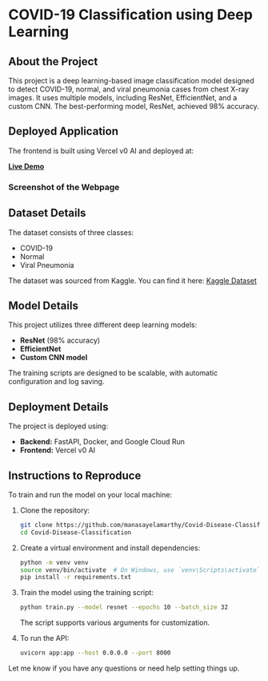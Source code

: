 # COVID-19 Classification using Deep Learning

## About the Project
This project is a deep learning-based image classification model designed to detect COVID-19, normal, and viral pneumonia cases from chest X-ray images. It uses multiple models, including ResNet, EfficientNet, and a custom CNN. The best-performing model, ResNet, achieved 98% accuracy.

## Deployed Application
The frontend is built using Vercel v0 AI and deployed at:

[**Live Demo**]([YOUR_VERCEL_DEPLOYMENT_URL](https://v0-react-js-image-predictor.vercel.app/))

### Screenshot of the Webpage


## Dataset Details
The dataset consists of three classes:
- COVID-19
- Normal
- Viral Pneumonia

The dataset was sourced from Kaggle. You can find it here:
[Kaggle Dataset](https://www.kaggle.com/datasets/pranavraikokte/covid19-image-dataset)

## Model Details
This project utilizes three different deep learning models:
- **ResNet** (98% accuracy)
- **EfficientNet**
- **Custom CNN model**

The training scripts are designed to be scalable, with automatic configuration and log saving.

## Deployment Details
The project is deployed using:
- **Backend:** FastAPI, Docker, and Google Cloud Run
- **Frontend:** Vercel v0 AI

## Instructions to Reproduce
To train and run the model on your local machine:

1. Clone the repository:
   ```sh
   git clone https://github.com/manasayelamarthy/Covid-Disease-Classification
   cd Covid-Disease-Classification
   ```
2. Create a virtual environment and install dependencies:
   ```sh
   python -m venv venv
   source venv/bin/activate  # On Windows, use `venv\Scripts\activate`
   pip install -r requirements.txt
   ```
3. Train the model using the training script:
   ```sh
   python train.py --model resnet --epochs 10 --batch_size 32
   ```
   The script supports various arguments for customization.

4. To run the API:
   ```sh
   uvicorn app:app --host 0.0.0.0 --port 8000
   ```

Let me know if you have any questions or need help setting things up.

